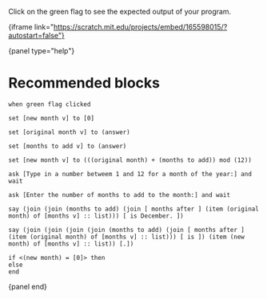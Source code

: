 Click on the green flag to see the expected output of your program.

{iframe link="https://scratch.mit.edu/projects/embed/165598015/?autostart=false"}

{panel type="help"}

# Recommended blocks

<pre><code class="scratch:split:random">when green flag clicked
</code></pre>

<pre><code class="scratch:split:random">set [new month v] to [0]

set [original month v] to (answer)

set [months to add v] to (answer)

set [new month v] to (((original month) + (months to add)) mod (12))
</code></pre>

<pre><code class="scratch:split:random">ask [Type in a number betweem 1 and 12 for a month of the year:] and wait

ask [Enter the number of months to add to the month:] and wait
</code></pre>

<pre><code class="scratch:split:random">say (join (join (months to add) (join [ months after ] (item (original month) of [months v] :: list))) [ is December. ])

say (join (join (join (join (months to add) (join [ months after ] (item (original month) of [months v] :: list))) [ is ]) (item (new month) of [months v] :: list)) [.])
</code></pre>

<pre><code class="scratch:split:random">if &lt;(new month) = [0]&gt; then
else
end
</code></pre>

{panel end}